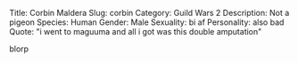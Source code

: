 Title: Corbin Maldera
Slug: corbin
Category: Guild Wars 2
Description: Not a pigeon
Species: Human
Gender: Male
Sexuality: bi af
Personality: also bad
Quote: "i went to maguuma and all i got was this double amputation"

blorp